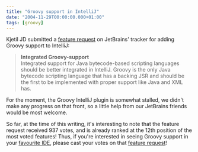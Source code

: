 ```yaml
---
title: "Groovy support in IntelliJ"
date: "2004-11-29T00:00:00.000+01:00"
tags: [groovy]
---
```


Kjetil JD submitted a [feature request](http://www.intellij.net/tracker/idea/viewSCR?publicId=40320) on JetBrains' tracker for adding Groovy support to IntelliJ:

> **Integrated Groovy-support**  
> Integrated support for Java bytecode-based scripting languages should be better integrated in IntelliJ. Groovy is the only Java bytecode scripting language that has a backing JSR and should be the first to be implemented with proper support like Java and XML has.

For the moment, the Groovy IntelliJ plugin is somewhat stalled, we didn't make any progress on that front, so a little help from our JetBrains friends would be most welcome.

So far, at the time of this writing, it's interesting to note that the feature request received 937 votes, and is already ranked at the 12th position of the most voted features! Thus, if you're interested in seeing Groovy support in your [favourite IDE](http://www.jetbrains.com/idea), please cast your votes on that [feature request](http://www.intellij.net/tracker/idea/viewSCR?publicId=40320)!